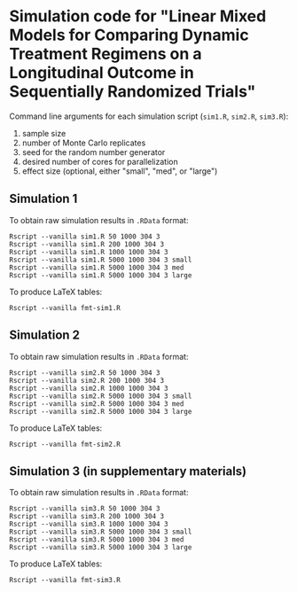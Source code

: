 # Simulation code for "Linear Mixed Models for Comparing Dynamic Treatment Regimens on a Longitudinal Outcome in Sequentially Randomized Trials"


Command line arguments for each simulation script (`sim1.R`, `sim2.R`, `sim3.R`): 

1. sample size
2. number of Monte Carlo replicates
3. seed for the random number generator
4. desired number of cores for parallelization
5. effect size (optional, either "small", "med", or "large")

## Simulation 1
 
To obtain raw simulation results in `.RData` format:  
```
Rscript --vanilla sim1.R 50 1000 304 3
Rscript --vanilla sim1.R 200 1000 304 3
Rscript --vanilla sim1.R 1000 1000 304 3
Rscript --vanilla sim1.R 5000 1000 304 3 small
Rscript --vanilla sim1.R 5000 1000 304 3 med
Rscript --vanilla sim1.R 5000 1000 304 3 large
```
    
To produce LaTeX tables:

```
Rscript --vanilla fmt-sim1.R
```

## Simulation 2

To obtain raw simulation results in `.RData` format:  
```
Rscript --vanilla sim2.R 50 1000 304 3
Rscript --vanilla sim2.R 200 1000 304 3
Rscript --vanilla sim2.R 1000 1000 304 3
Rscript --vanilla sim2.R 5000 1000 304 3 small
Rscript --vanilla sim2.R 5000 1000 304 3 med
Rscript --vanilla sim2.R 5000 1000 304 3 large
```
    
To produce LaTeX tables:

```
Rscript --vanilla fmt-sim2.R
```

## Simulation 3 (in supplementary materials)

To obtain raw simulation results in `.RData` format:  
```
Rscript --vanilla sim3.R 50 1000 304 3
Rscript --vanilla sim3.R 200 1000 304 3
Rscript --vanilla sim3.R 1000 1000 304 3
Rscript --vanilla sim3.R 5000 1000 304 3 small
Rscript --vanilla sim3.R 5000 1000 304 3 med
Rscript --vanilla sim3.R 5000 1000 304 3 large
```
    
To produce LaTeX tables:

```
Rscript --vanilla fmt-sim3.R
```


